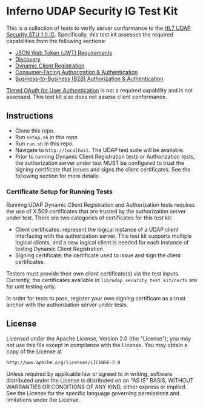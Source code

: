 # Inferno UDAP Security IG Test Kit 

This is a collection of tests to verify server conformance to the [HL7 UDAP Security
STU 1.0 IG](https://hl7.org/fhir/us/udap-security/STU1/index.html). 
Specifically, this test
kit assesses the required capabilities from the following sections:
- [JSON Web Token (JWT) Requirements](https://hl7.org/fhir/us/udap-security/STU1/index.html)
- [Discovery](https://hl7.org/fhir/us/udap-security/STU1/index.html)
- [Dynamic Client Registration](https://hl7.org/fhir/us/udap-security/STU1/registration.html)
- [Consumer-Facing Authorization & Authentication](https://hl7.org/fhir/us/udap-security/STU1/registration.html)
- [Business-to-Business (B2B) Authorization & Authentication](https://hl7.org/fhir/us/udap-security/STU1/b2b.html)

[Tiered OAuth for User
Authentication](https://hl7.org/fhir/us/udap-security/STU1/user.html) is not a
required capability and is not assessed. 
This test kit also does not assess client conformance.

## Instructions

- Clone this repo.
- Run `setup.sh` in this repo
- Run `run.sh` in this repo.
- Navigate to `http://localhost`. The UDAP test suite will be available.
- Prior to running Dynamic Client Registration tests or Authorization tests, the
  authorization server under test MUST be configured to trust the signing
  certificate that issues and signs the client certificates. See the following
  section for more details. 

### Certificate Setup for Running Tests

Running UDAP Dynamic Client Registration and Authorization tests requires the
use of X.509 certificates that are trusted by the authorization server under
test.  There are two categories of certificates for this test kit:
- Client certificates: represent the logical instance of a UDAP client interfacing
  with the authorization server.  This test
  kit supports multiple logical clients, and a new logical client is needed for each instance of
  testing Dynamic Client Registration. 
- Signing certificate: the certificate used to issue and sign the client
  certificates.

Testers must provide their own client certificate(s) via the
test inputs.  Currently, the certificates available in `lib/udap_security_test_kit/certs`
are for unit testing only.

In order for tests to pass, register your own signing certificate as a trust anchor with
the authorization server under tests. 


## License

Licensed under the Apache License, Version 2.0 (the "License"); you may not use
this file except in compliance with the License. You may obtain a copy of the
License at
```
http://www.apache.org/licenses/LICENSE-2.0
```
Unless required by applicable law or agreed to in writing, software distributed
under the License is distributed on an "AS IS" BASIS, WITHOUT WARRANTIES OR
CONDITIONS OF ANY KIND, either express or implied. See the License for the
specific language governing permissions and limitations under the License.

